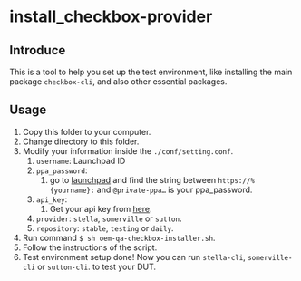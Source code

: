 # install_checkbox-provider

## Introduce
This is a tool to help you set up the test environment, like installing the main package `checkbox-cli`, and also other essential packages.

## Usage
1. Copy this folder to your computer.
2. Change directory to this folder.
3. Modify your information inside the `./conf/setting.conf`.
   1. `username`: Launchpad ID
   2. `ppa_password`: 
      1. go to [launchpad](https://launchpad.net/people/+me/+archivesubscriptions/10011) and find the string between `https://%{yourname}:` and `@private-ppa…` is your ppa_password.
   3. `api_key`:
      1. Get your api key from [here](https://certification.canonical.com/me).
   4. `provider`: `stella`, `somerville` or `sutton`.
   5. `repository`: `stable`, `testing` or `daily`.
4. Run command `$ sh oem-qa-checkbox-installer.sh`.
5. Follow the instructions of the script.
6. Test environment setup done! Now you can run `stella-cli`, `somerville-cli` or `sutton-cli`. to test your DUT.